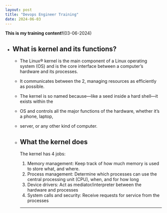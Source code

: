 ```yaml
---
layout: post
title: "Devops Engineer Training"
date: 2024-06-03
---
```


**This is my training content!**(03-06-2024)
- **What is kernel and its functions?**
    ---
     - The Linux® kernel is the main component of a Linux operating system (OS) and is the core interface between a computer’s hardware and 
       its processes.
     - It communicates between the 2, managing resources as efficiently as possible.
     - The kernel is so named because—like a seed inside a hard shell—it exists within the 
     - OS and controls all the major functions of the hardware, whether it’s a phone, laptop, 
     - server, or any other kind of computer.

  - **What the kernel does**
    ---
     The kernel has 4 jobs:
     1. Memory management: Keep track of how much memory is used to store what, and 
        where.
     2. Process management: Determine which processes can use the central processing 
        unit (CPU), when, and for how long
     3. Device drivers: Act as mediator/interpreter between the hardware and processes
     4. System calls and security: Receive requests for service from the processes
    ---
